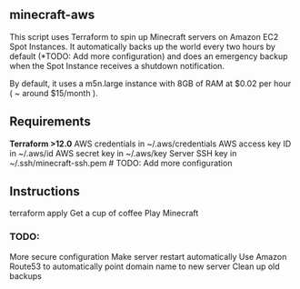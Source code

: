 ## minecraft-aws

This script uses Terraform to spin up Minecraft servers on Amazon EC2 Spot Instances. 
It automatically backs up the world every two hours by default (*TODO: Add more configuration) and does an emergency backup when the Spot Instance receives a shutdown notification.

By default, it uses a m5n.large instance with 8GB of RAM at $0.02 per hour ( ~ around $15/month ).

## Requirements
**Terraform >12.0**
AWS credentials in ~/.aws/credentials
AWS access key ID in ~/.aws/id
AWS secret key in ~/.aws/key
Server SSH key in ~/.ssh/minecraft-ssh.pem # TODO: Add more configuration

## Instructions

terraform apply
Get a cup of coffee
Play Minecraft

### TODO:

More secure configuration
Make server restart automatically
Use Amazon Route53 to automatically point domain name to new server
Clean up old backups
